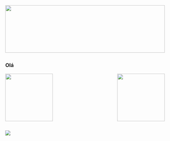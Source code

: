 <div>
  <img height="150em" width="100%" src="https://i.pinimg.com/originals/df/fd/77/dffd7761d0d86ff0d8ef90e5c285fe96.gif"/>
</div>

##

<h3>Olá</h3>

<div>
  <img height="150em" src="https://github-readme-stats.vercel.app/api?username=costaedu-rj&show_icons=true&theme=midnight-purple&hide_title=true"/>
  <img align="right" height="150em" src="https://github-readme-stats.vercel.app/api/top-langs/?username=costaedu-rj&theme=midnight-purple"/>
</div>

##

<div>
  <a href="" ><img src="https://img.shields.io/badge/Discord-7289DA?style=for-the-badge&logo=discord&logoColor=white"/></a>
</div>
